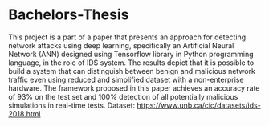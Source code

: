 # Bachelors-Thesis
This project is a part of a paper that presents an approach for detecting network attacks using deep learning, specifically an Artificial Neural Network (ANN) designed using Tensorflow library in Python programming language, in the role of IDS system. The results depict that it is possible to build a system
that can distinguish between benign and malicious network traffic even using reduced and simplified dataset with a non-enterprise hardware. The framework proposed in this paper achieves 
an accuracy rate of 93% on the test set and 100% detection of all potentially malicious simulations in real-time tests.
Dataset: https://www.unb.ca/cic/datasets/ids-2018.html
